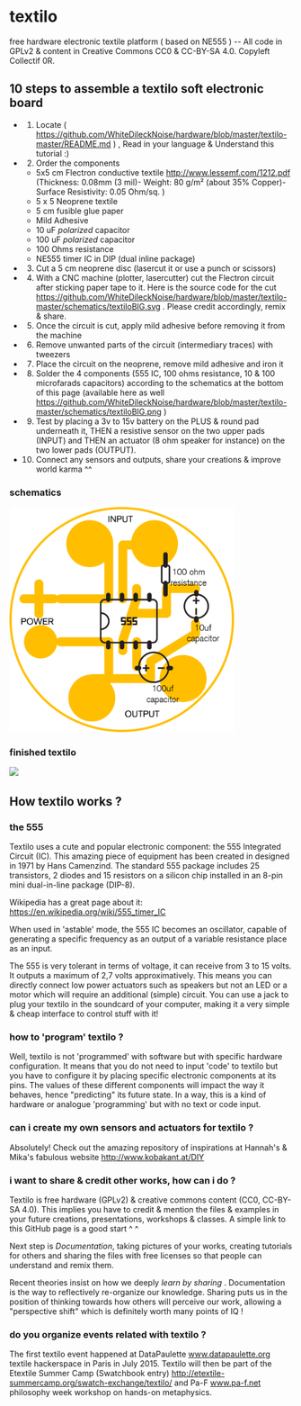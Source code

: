 # textilo
free hardware electronic textile platform ( based on NE555 ) -- All code in GPLv2 & content in Creative Commons CC0 & CC-BY-SA 4.0. Copyleft Collectif 0R.

## 10 steps to assemble a textilo soft electronic board

* 1. Locate ( https://github.com/WhiteDileckNoise/hardware/blob/master/textilo-master/README.md ) , Read in your language & Understand this tutorial :)
* 2. Order the components 
	* 5x5 cm Flectron conductive textile http://www.lessemf.com/1212.pdf (Thickness: 0.08mm (3 mil)- Weight: 80 g/m² (about 35% Copper)- Surface Resistivity: 0.05 Ohm/sq. )
	* 5 x 5 Neoprene textile
	* 5 cm fusible glue paper
	* Mild Adhesive
	* 10 uF *polarized* capacitor
	* 100 uF *polarized* capacitor
	* 100 Ohms resistance 
	* NE555 timer IC in DIP (dual inline package)
* 3. Cut a 5 cm neoprene disc (lasercut it or use a punch or scissors)
* 4. With a CNC machine (plotter, lasercutter) cut the Flectron circuit after sticking paper tape to it. Here is the source code for the cut https://github.com/WhiteDileckNoise/hardware/blob/master/textilo-master/schematics/textiloBIG.svg . Please credit accordingly, remix & share. 
* 5. Once the circuit is cut, apply mild adhesive before removing it from the machine
* 6. Remove unwanted parts of the circuit (intermediary traces) with tweezers
* 7. Place the circuit on the neoprene, remove mild adhesive and iron it
* 8. Solder the 4 components (555 IC, 100 ohms resistance, 10 & 100 microfarads capacitors) according to the schematics at the bottom of this page (available here as well https://github.com/WhiteDileckNoise/hardware/blob/master/textilo-master/schematics/textiloBIG.png  )
* 9. Test by placing a 3v to 15v battery on the PLUS & round pad underneath it, THEN a resistive sensor on the two upper pads (INPUT) and THEN an actuator (8 ohm speaker for instance) on the two lower pads (OUTPUT).
* 10. Connect any sensors and outputs, share your creations & improve world karma ^^

### schematics

<img src=schematics/textiloBIG.png width=400>

### finished textilo

<img src=/pictures/testrun.Textilo.DataPaulette.July/IMG_0860.JPG width=400>

## How textilo works ?

### the 555 

Textilo uses a cute and popular electronic component: the 555 Integrated Circuit (IC). This amazing piece of equipment has been created in designed in 1971 by Hans Camenzind. The standard 555 package includes 25 transistors, 2 diodes and 15 resistors on a silicon chip installed in an 8-pin mini dual-in-line package (DIP-8).

Wikipedia has a great page about it: https://en.wikipedia.org/wiki/555_timer_IC

When used in 'astable' mode, the 555 IC becomes an oscillator, capable of generating a specific frequency as an output of a variable resistance place as an input.

The 555 is very tolerant in terms of voltage, it can receive from 3 to 15 volts. It outputs a maximum of 2,7 volts approximatively. This means you can directly connect low power actuators such as speakers but not an LED or a motor which will require an additional (simple) circuit. You can use a jack to plug your textilo in the soundcard of your computer, making it a very simple & cheap interface to control stuff with it!

### how to 'program' textilo ?

Well, textilo is not 'programmed' with software but with specific hardware configuration. It means that you do not need to input 'code' to textilo but you have to configure it by placing specific electronic components at its pins. The values of these different components will impact the way it behaves, hence "predicting" its future state. In a way, this is a kind of hardware or analogue 'programming' but with no text or code input. 

### can i create my own sensors and actuators for textilo ?

Absolutely! Check out the amazing repository of inspirations at Hannah's & Mika's fabulous website http://www.kobakant.at/DIY

### i want to share & credit other works, how can i do ?

Textilo is free hardware (GPLv2) & creative commons content (CC0, CC-BY-SA 4.0). This implies you have to credit & mention the files & examples in your future creations, presentations, workshops & classes. A simple link to this GitHub page is a good start ^ ^

Next step is *Documentation*, taking pictures of your works, creating tutorials for others and sharing the files with free licenses so that people can understand and remix them. 

Recent theories insist on how we deeply *learn by sharing* . Documentation is the way to reflectively re-organize our knowledge. Sharing puts us in the position of thinking towards how others will perceive our work, allowing a "perspective shift" which is definitely worth many points of IQ !

### do you organize events related with textilo ? 

The first textilo event happened at DataPaulette www.datapaulette.org textile hackerspace in Paris in July 2015. Textilo will then be part of the Etextile Summer Camp (Swatchbook entry) http://etextile-summercamp.org/swatch-exchange/textilo/  and Pa-F www.pa-f.net philosophy week workshop on hands-on metaphysics.


